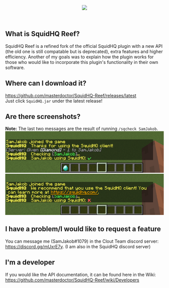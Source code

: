 <p align="center">
  <a href="https://squidhq.com/"><img src="http://i.imgur.com/P1bFMqt.png"></a>
</p>
<br>

## What is SquidHQ Reef?

SquidHQ Reef is a refined fork of the official SquidHQ plugin with a new API (the old one is still compatable but is deprecated), extra features and higher efficiency.
Another of my goals was to explain how the plugin works for those who would like to incorporate this plugin's functionality in their own software.

## Where can I download it?
https://github.com/masterdoctor/SquidHQ-Reef/releases/latest  
Just click `SquidHQ.jar` under the latest release!

## Are there screenshots?
**Note:** The last two messages are the result of running `/sqcheck SamJakob`.
![Login with SquidHQ detected](https://raw.githubusercontent.com/masterdoctor/SquidHQ-Reef/master/screenshots/squidhq-detected.png)
![Login with SquidHQ not detected](https://raw.githubusercontent.com/masterdoctor/SquidHQ-Reef/master/screenshots/squidhq-notdetected.png)

## I have a problem/I would like to request a feature
You can message me (SamJakob#1079) in the Clout Team discord server: https://discord.gg/mUxrE7y. (I am also in the SquidHQ discord server)

## I'm a developer
If you would like the API documentation, it can be found here in the Wiki: https://github.com/masterdoctor/SquidHQ-Reef/wiki/Developers
